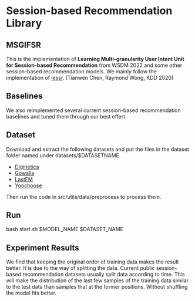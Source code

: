 # Session-based Recommendation Library

## MSGIFSR

This is the implementation of **Learning Multi-granularity User Intent Unit for Session-based Recommendation** from WSDM 2022 and some other session-based recommendation models. We mainly follow the implementation of [lessr](https://github.com/twchen/lessr). (Tianwen Chen, Raymond Wong, KDD 2020)


## Baselines

We also reimplemented several current session-based recommendation baselines and tuned them through our best effert.

## Dataset

Download and extract the following datasets and put the files in the dataset folder named under datasets/$DATASETNAME

* [Diginetica](https://competitions.codalab.org/competitions/11161#learn_the_details-data2)
* [Gowalla](http://snap.stanford.edu/data/loc-gowalla_totalCheckins.txt.gz)
* [LastFM](http://ocelma.net/MusicRecommendationDataset/lastfm-1K.html)
* [Yoochoose](https://www.kaggle.com/chadgostopp/recsys-challenge-2015)

Then run the code in src/utils/data/preprocess to process them.

## Run

<p>bash start.sh $MODEL_NAME $DATASET_NAME</p>

## Experiment Results

We find that keeping the original order of training data makes the result better. It is due to the way of splitting the data. Current public session-based recommendation datasets usually split data according to time. This will make the distribution of the last few samples of the training data similar to the test data than samples that at the former positions. Without shuffling the model fits better.


